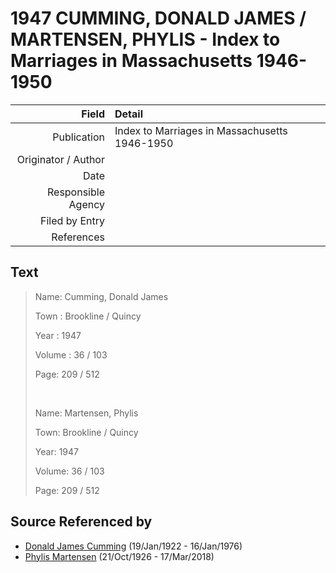 ﻿---
layout: page
permalink: /sources/s14325957
---

# 1947 CUMMING, DONALD JAMES / MARTENSEN, PHYLIS - Index to Marriages in Massachusetts 1946-1950

Field | Detail
---:|:---
Publication | Index to Marriages in Massachusetts 1946-1950
Originator / Author | 
Date | 
Responsible Agency | 
Filed by Entry | 
References | 

## Text

> Name: Cumming, Donald James
>
> Town : Brookline / Quincy
>
> Year : 1947
>
> Volume : 36 / 103
>
> Page: 209 / 512
>
> <br/>
>
> Name: Martensen, Phylis
>
> Town: Brookline / Quincy
>
> Year: 1947
>
> Volume: 36 / 103
>
> Page: 209 / 512
>

## Source Referenced by

* [Donald James Cumming](../people/@42110198@-donald-james-cumming-b1922-1-19-d1976-1-16.md) (19/Jan/1922 - 16/Jan/1976)
* [Phylis Martensen](../people/@56344636@-phylis-martensen-b1926-10-21-d2018-3-17.md) (21/Oct/1926 - 17/Mar/2018)
